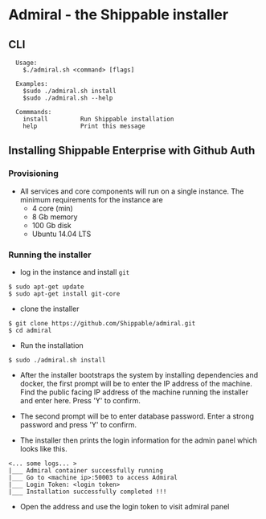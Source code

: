# Admiral - the Shippable installer

## CLI

```
  Usage:
    $./admiral.sh <command> [flags]

  Examples:
    $sudo ./admiral.sh install
    $sudo ./admiral.sh --help

  Commmands:
    install         Run Shippable installation
    help            Print this message
```

## Installing Shippable Enterprise with Github Auth

### Provisioning
- All services and core components will run on a single instance. The minimum
  requirements for the instance are
    - 4 core (min)
    - 8 Gb memory
    - 100 Gb disk
    - Ubuntu 14.04 LTS

### Running the installer
- log in the instance and install `git`
```
$ sudo apt-get update
$ sudo apt-get install git-core
```

- clone the installer
```
$ git clone https://github.com/Shippable/admiral.git
$ cd admiral
```

- Run the installation
```
$ sudo ./admiral.sh install
```

- After the installer bootstraps the system by installing dependencies and
  docker, the first prompt will be to enter the IP address of the machine. Find
  the public facing IP address of the machine running the installer and enter
  here. Press 'Y' to confirm.

- The second prompt will be to enter database password. Enter a strong password
  and press 'Y' to confirm.

- The installer then prints the login information for the admin panel which
  looks like this.
```
<... some logs... >
|___ Admiral container successfully running
|___ Go to <machine ip>:50003 to access Admiral
|___ Login Token: <login token>
|___ Installation successfully completed !!!
```

- Open the address and use the login token to visit admiral panel
